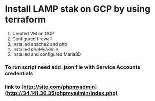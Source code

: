 # Install LAMP stak on GCP by using terraform

1. Created VM on GCP
2. Configured firewall
3. Installed apache2 and php
4. Installed phpMyAdmin
5. Installed and configured MariaBD

### To run script need add .json file with Service Accounts credentials

### link to [http://site.com/phpmyadmin](http://34.141.36.35/phpmyadmin/index.php)